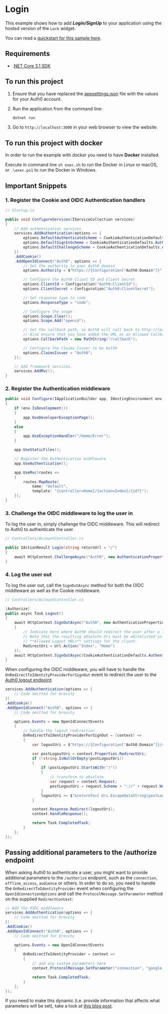 # Login

This example shows how to add ***Login/SignUp*** to your application using the hosted version of the `Lock` widget.

You can read a [quickstart for this sample here](https://auth0.com/docs/quickstart/webapp/aspnet-core-3/01-login).

## Requirements

* .[NET Core 3.1 SDK](https://www.microsoft.com/net/download/core)

## To run this project

1. Ensure that you have replaced the [appsettings.json](SampleMvcApp/appsettings.json) file with the values for your Auth0 account.

2. Run the application from the command line:

    ```bash
    dotnet run
    ```

3. Go to `http://localhost:3000` in your web browser to view the website.

## To run this project with docker

In order to run the example with docker you need to have **Docker** installed.

Execute in command line `sh exec.sh` to run the Docker in Linux or macOS, or `.\exec.ps1` to run the Docker in Windows.

## Important Snippets

### 1. Register the Cookie and OIDC Authentication handlers

```csharp
// Startup.cs

public void ConfigureServices(IServiceCollection services)
{
    // Add authentication services
    services.AddAuthentication(options => {
        options.DefaultAuthenticateScheme = CookieAuthenticationDefaults.AuthenticationScheme;
        options.DefaultSignInScheme = CookieAuthenticationDefaults.AuthenticationScheme;
        options.DefaultChallengeScheme = CookieAuthenticationDefaults.AuthenticationScheme;
    })
    .AddCookie()
    .AddOpenIdConnect("Auth0", options => {
        // Set the authority to your Auth0 domain
        options.Authority = $"https://{Configuration["Auth0:Domain"]}";

        // Configure the Auth0 Client ID and Client Secret
        options.ClientId = Configuration["Auth0:ClientId"];
        options.ClientSecret = Configuration["Auth0:ClientSecret"];

        // Set response type to code
        options.ResponseType = "code";

        // Configure the scope
        options.Scope.Clear();
        options.Scope.Add("openid");

        // Set the callback path, so Auth0 will call back to http://localhost:3000/callback
        // Also ensure that you have added the URL as an Allowed Callback URL in your Auth0 dashboard 
        options.CallbackPath = new PathString("/callback");

        // Configure the Claims Issuer to be Auth0
        options.ClaimsIssuer = "Auth0";
    });

    // Add framework services.
    services.AddMvc();
}
```

### 2. Register the Authentication middleware

```csharp
public void Configure(IApplicationBuilder app, IHostingEnvironment env)
{
    if (env.IsDevelopment())
    {
        app.UseDeveloperExceptionPage();
    }
    else
    {
        app.UseExceptionHandler("/Home/Error");
    }

    app.UseStaticFiles();

    // Register the Authentication middleware
    app.UseAuthentication();

    app.UseMvc(routes =>
    {
        routes.MapRoute(
            name: "default",
            template: "{controller=Home}/{action=Index}/{id?}");
    });
}
```

### 3. Challenge the OIDC middleware to log the user in

To log the user in, simply challenge the OIDC middleware. This will redirect to Auth0 to authenticate the user.

```csharp
// Controllers/AccountController.cs

public IActionResult Login(string returnUrl = "/")
{
    await HttpContext.ChallengeAsync("Auth0", new AuthenticationProperties() { RedirectUri = returnUrl });
}
```

### 4. Log the user out

To log the user out, call the `SignOutAsync` method for both the OIDC middleware as well as the Cookie middleware.

```csharp
// Controllers/AccountController.cs

[Authorize]
public async Task Logout()
{
    await HttpContext.SignOutAsync("Auth0", new AuthenticationProperties
    {
        // Indicate here where Auth0 should redirect the user after a logout.
        // Note that the resulting absolute Uri must be whitelisted in the
        // **Allowed Logout URLs** settings for the client.
        RedirectUri = Url.Action("Index", "Home")
    });
    await HttpContext.SignOutAsync(CookieAuthenticationDefaults.AuthenticationScheme);
}
```

When configuring the OIDC middleware, you will have to handle the `OnRedirectToIdentityProviderForSignOut` event to redirect
the user to the [Auth0 logout endpoint](https://auth0.com/docs/logout#log-out-a-user):

```csharp
services.AddAuthentication(options => {
    // Code omitted for brevity
})
.AddCookie()
.AddOpenIdConnect("Auth0", options => {
    // Code omitted for brevity

    options.Events = new OpenIdConnectEvents
    {
        // handle the logout redirection
        OnRedirectToIdentityProviderForSignOut = (context) =>
        {
            var logoutUri = $"https://{Configuration["Auth0:Domain"]}/v2/logout?client_id={Configuration["Auth0:ClientId"]}";

            var postLogoutUri = context.Properties.RedirectUri;
            if (!string.IsNullOrEmpty(postLogoutUri))
            {
                if (postLogoutUri.StartsWith("/"))
                {
                    // transform to absolute
                    var request = context.Request;
                    postLogoutUri = request.Scheme + "://" + request.Host + request.PathBase + postLogoutUri;
                }
                logoutUri += $"&returnTo={ Uri.EscapeDataString(postLogoutUri)}";
            }

            context.Response.Redirect(logoutUri);
            context.HandleResponse();

            return Task.CompletedTask;
        }
    };
});
```

## Passing additional parameters to the /authorize endpoint

When asking Auth0 to authenticate a user, you might want to provide additional parameters to the `/authorize` endpoint, such as the `connection`, `offline_access`, `audience` or others. In order to do so, you need to handle the `OnRedirectToIdentityProvider` event when configuring the `OpenIdConnectionOptions` and call the `ProtocolMessage.SetParameter` method on the supplied `RedirectContext`:

```csharp
// Add the OIDC middleware
services.AddAuthentication(options => {
    // Code omitted for brevity
})
.AddCookie()
.AddOpenIdConnect("Auth0", options => {
    // Code omitted for brevity

    options.Events = new OpenIdConnectEvents
    {
        OnRedirectToIdentityProvider = context =>
        {
            // add any custom parameters here
            context.ProtocolMessage.SetParameter("connection", "google-oauth2");

            return Task.CompletedTask;
        }
    };
});
```

If you need to make this dynamic (i.e. provide information that affects what parameters will be set), take a look at [this blog post](http://www.jerriepelser.com/blog/adding-parameters-to-openid-connect-authorization-url/).
